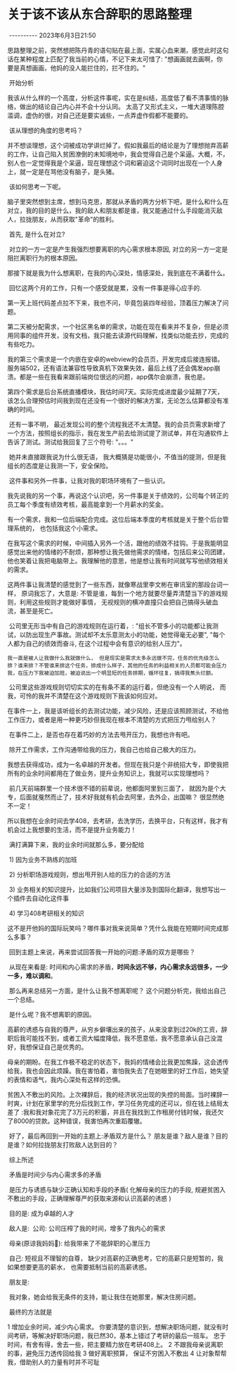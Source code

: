 # 关于该不该从东合辞职的思路整理

​														---------- 2023年6月3日21:50

​	思路整理之前，突然想把陈丹青的语句贴在最上面，实属心血来潮，感觉此时这句话在某种程度上匹配了我当前的心情，不记下来太可惜了:  "想画画就去画啊，你要是真想画画，他妈的没人能拦住的，拦不住的。"

​	开始分析

​	我该从什么样的一个高度，分析这件事呢，实在是纠结，高度低了看不清事情的脉络，做出的结论自己内心并不会十分认同。 太高了又形式主义，一堆大道理陈腔滥调，虚伪的很，对自己还是要实诚些，一点弄虚作假都不能要的。

​	该从理想的角度的思考吗？

​	并不想谈理想，这个词被成功学讲烂掉了。假如我最后的结论是为了理想抛弃高薪的工作，让自己陷入贫困潦倒的未知境地中，我会觉得自己是个呆逼。大概，不，别人也一定觉得我是个呆逼，现在理想这个词和窘迫这个词同时出现在一个人身上，就一定是在骂他没有脑子，是头猪。

​	该如何思考一下呢。

​	脑子里突然想到主席，想到马克思，那就从矛盾的两方分析下吧，是什么和什么在对立，我的目的是什么，我的敌人和朋友都是谁，我又能通过什么手段能消灭敌人，拉拢朋友，从而获取"革命"的胜利。

​	首先, 是什么在对立?

​	对立的一方一定是产生我强烈想要离职的内心需求根本原因, 对立的另一方一定是阻拦离职行为的根本原因。

​	那接下就是我为什么想离职，在我的内心深处，情感深处，我到底在不满着什么。

​	回忆这两个月的工作，只有一个感受就是累，没有一件事是得心应手的. 

​	第一天上班代码差点拉不下来，我也不问，毕竟包装四年经验，顶着压力解决了问题。

​	第二天被分配需求，一个社区黑名单的需求，功能在现在看来并不复杂，但是必须用同事的组件开发，没有文档，我只能去读源代码理解，找类似功能去抄，完成的有些吃力。

​	我的第三个需求是一个内嵌在安卓的webview的会员页，开发完成后接连报错。服务端502，还有语法兼容性导致真机下效果失效，最后上线了还会偶发app崩溃。都是一些在我看来跟前端岗位很远的问题，app偶尔会崩溃，我也是。

​	第四个需求是后台系统直播模块，我估时间7天。实际完成进度最少延期了7天，该怎么合理预估时间我到现在还没有一个很好的解决方案，无论怎么估算都没有准确的时间。

​	还有一事不明， 最近发现公司的整个流程我还不太清楚。我的会员页需求新增了一个方法，按照组长的指示，我在发生产前去给测试提了测试单，并在沟通软件上告诉了测试。测试给我回复了三个符号: "。。。"

​	她并未直接跟我说为什么很无语， 我大概猜是功能很小，不值当的提测，但是我组长的态度是让我测一下，安全保险。

​	这件事和另外一件事，让我对我的职场环境有了一些认识。

​	我先说我的另一个事，再说这个认识吧，另一件事是关于绩效的，公司每个转正的员工每个季度有绩效考核，最高能拿到一个月薪水的奖金。

​	有一个需求，我和一位后端配合完成。这位后端本季度的考核就是关于整个后台管理系统的， 也包括我这个小需求。

​	在我写这个需求的时候，中间插入另外一个活，跟他的绩效不挂钩。于是我能明显感觉出来他的情绪的不耐烦，那种想让我先做他需求的情绪，包括后来公司团建，他也笑着让我把电脑带上。我理解他的意思，他是想让我有时间就写写他绩效相关的需求。

​	这两件事让我清楚的感觉到了一些东西，就像寒战里李文彬在审讯室的那段台词一样， 原词我忘了，大意是: 不管是谁，每到一个地方就要尽量弄清楚当下的游戏规则，利用这些规则才能做好事情， 无视规则的横冲直撞只会把自己搞得头破血流，甚至是死亡。

​	公司里无形当中有自己的游戏规则在运行着，: "组长不管多小的功能都让我测试，以防出现生产事故。测试却不太乐意测太小的功能，她觉得毫无必要", "每个人都为自己的绩效而奋斗, 在这个过程中会有意识的给别人压力"。

 	我一直是被人让我做什么我就做什么， 但是现实是需求太多永远做不完，任务的优先级怎么排？谁来排？不管谁来排这个任务，排成什么样子，其他的任务的利益相关的人员都可能会压力我，在压力下我被迫加班，被迫说出一个明显短的任务排期，循环往复，搞得我焦头烂额。

​	公司里这些游戏规则切切实实的在有条不紊的运行着，但绝没有一个人明说， 而我，可怜的我并不清楚在这个游戏规则下我该如何应对。

​	在事件一上，我是该听组长的去测试功能，减少风险，还是应该照顾测试，不给他工作压力，或者是用一种更巧妙但我现在根本不清楚的方式把压力甩给别人？

​	在事件二上，是否也存在着巧妙的方法去甩开压力，我想也许有吧。

​	除开工作需求，工作沟通带给我的压力，我自己也给自己极大的压力。

​	我想去获得成功，成为一名卓越的开发者。但现在我只是个非统招大专，即使我把所有的业余时间都用在了做业务，提升业务知识上，我就可以实现理想吗？

​	前几天前端群里一个技术很不错的前辈说，他都面阿里到三面了， 就因为是个大专，后面就戛然而止了，技术好我就有机会去阿里，去外企，出国嘛？ 很显然绝不一定！

​	所以我想在业余时间去学408，去考研，去洗学历，去换平台，只有这样，我才有机会过上我想要的生活，而不是提升业务能力！

​	满打满算下来，我的业余时间就那么多，要分配给

​		1) 因为业务不熟练的加班

​		2) 分析职场游戏规则，想出甩开别人给的压力的合适的方法 

​		3) 业务相关的知识提升，比如我们公司项目大量涉及到国际化翻译，我想写出一个插件去自动化这件事

​		4) 学习408考研相关的知识

​	这不是开他妈的国际玩笑吗？哪件事对我来说简单？凭什么我能在短期时间完成那么多事？


​	回到主题上来说，再来尝试回答我一开始的问题:矛盾的双方是哪些？

​	从现在来看是: 时间和内心需求的矛盾，**时间永远不够，内心需求永远很多，一少一多，难以调和**。

​	那么再来总结另一方面，是什么让我不想离职呢？ 这个问题分析完，我给出自己一个总结。

​	是什么呢？我不想离职的原因。

​	高薪的诱惑与自我的尊严，从穷乡僻壤出来的孩子，从来没拿到过20k的工资，辞职后我可能找不到，或者工资大幅度降低，我不愿意低，我不愿意承认自己没混好，我想保证自己是优秀的。

​	母亲的期盼。在我工作极不稳定的状态下，我妈的情绪会比我更加焦躁，这会透传给我，我也会因此烦躁。我在害怕着，害怕我失去了在她眼里的好工作后，她失望的表情和语气，我内心深处有这样的恐惧。


​	贫困入不敷出的风险。上次裸辞后，我的经济状况出现的失控的局面。当时裸辞一时爽，计划在家里学的充分后找到工作，学习任务完成的还可以，但在钱上结局太差了 :我和我对象花完了3万元的积蓄，并且在我找到工作租房付钱时候，我还欠了8000的贷款。这种错误，我害怕再次重蹈覆辙。

​	好了，最后再回到一开始的主题上:矛盾双方是什么？ 朋友是谁？敌人是谁？目的是谁？如何拉拢朋友打败敌人达到目的？

​	综上所述

​	矛盾是时间少与内心需求多的矛盾

​	是压力与诱惑与缺少正确认知和手段的矛盾( 化解母亲的压力的手段, 规避贫困入不敷出的手段，正确理解尊严的获取来源和认识高薪的诱惑 )

​	目的是: 成为卓越的人才

​	敌人是: 
​		公司: 公司压榨了我的时间，增多了我内心的需求

​		母亲(原谅我妈妈👩): 给我带来了不能辞职的心里压力

​		自己: 短视且不理智的自尊， 缺少对高薪的正确思考，它的高薪只是短暂的，我如果想要更高的薪水， 也需要抵制当前的高薪诱惑。

​	朋友是: 

​		我对象，她会给我无条件的支持，能让我住在她那里，解决住房问题。

​	最终的方法就是

1 增加业余时间，减少内心需求。 你要清楚的意识到，想解决职场问题，就没有时间考研，等解决好职场问题，我已然30，基本上错过了考研的最后一班车。 忠于时间，有舍有得，舍去一些，把主要精力放在考研408上。
2 不跟我母亲说离职的事，避免压力透传回给我
3 做好离职预算， 保证不穷困入不敷出
4 让对象帮帮我，借助别人的力量有时并不可耻